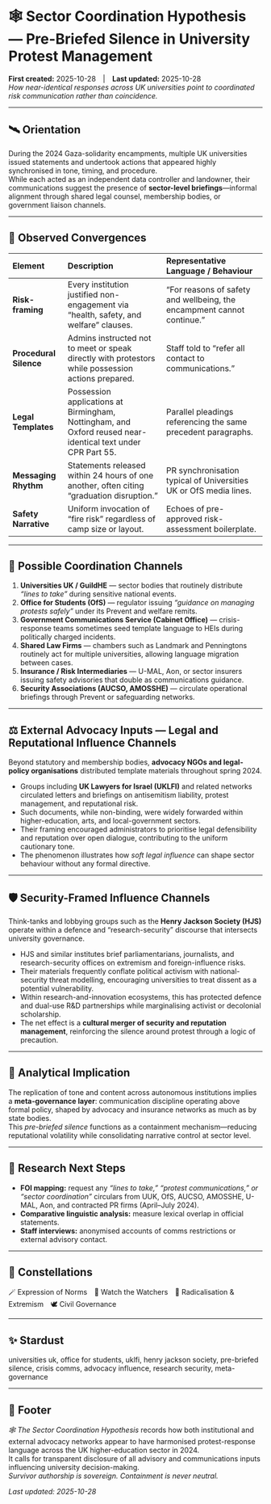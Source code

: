 # 🕸️ Sector Coordination Hypothesis — Pre-Briefed Silence in University Protest Management  
**First created:** 2025-10-28 | **Last updated:** 2025-10-28  
*How near-identical responses across UK universities point to coordinated risk communication rather than coincidence.*

---

## 🛰️ Orientation  
During the 2024 Gaza-solidarity encampments, multiple UK universities issued statements and undertook actions that appeared highly synchronised in tone, timing, and procedure.  
While each acted as an independent data controller and landowner, their communications suggest the presence of **sector-level briefings**—informal alignment through shared legal counsel, membership bodies, or government liaison channels.

---

## 📡 Observed Convergences  

| Element | Description | Representative Language / Behaviour |
|:--|:--|:--|
| **Risk-framing** | Every institution justified non-engagement via “health, safety, and welfare” clauses. | “For reasons of safety and wellbeing, the encampment cannot continue.” |
| **Procedural Silence** | Admins instructed not to meet or speak directly with protestors while possession actions prepared. | Staff told to “refer all contact to communications.” |
| **Legal Templates** | Possession applications at Birmingham, Nottingham, and Oxford reused near-identical text under CPR Part 55. | Parallel pleadings referencing the same precedent paragraphs. |
| **Messaging Rhythm** | Statements released within 24 hours of one another, often citing “graduation disruption.” | PR synchronisation typical of Universities UK or OfS media lines. |
| **Safety Narrative** | Uniform invocation of “fire risk” regardless of camp size or layout. | Echoes of pre-approved risk-assessment boilerplate. |

---

## 🧭 Possible Coordination Channels  

1. **Universities UK / GuildHE** — sector bodies that routinely distribute *“lines to take”* during sensitive national events.  
2. **Office for Students (OfS)** — regulator issuing *“guidance on managing protests safely”* under its Prevent and welfare remits.  
3. **Government Communications Service (Cabinet Office)** — crisis-response teams sometimes seed template language to HEIs during politically charged incidents.  
4. **Shared Law Firms** — chambers such as Landmark and Penningtons routinely act for multiple universities, allowing language migration between cases.  
5. **Insurance / Risk Intermediaries** — U-MAL, Aon, or sector insurers issuing safety advisories that double as communications guidance.  
6. **Security Associations (AUCSO, AMOSSHE)** — circulate operational briefings through Prevent or safeguarding networks.  

---

## ⚖️ External Advocacy Inputs — Legal and Reputational Influence Channels  
Beyond statutory and membership bodies, **advocacy NGOs and legal-policy organisations** distributed template materials throughout spring 2024.  
- Groups including **UK Lawyers for Israel (UKLFI)** and related networks circulated letters and briefings on antisemitism liability, protest management, and reputational risk.  
- Such documents, while non-binding, were widely forwarded within higher-education, arts, and local-government sectors.  
- Their framing encouraged administrators to prioritise legal defensibility and reputation over open dialogue, contributing to the uniform cautionary tone.  
- The phenomenon illustrates how *soft legal influence* can shape sector behaviour without any formal directive.

---

## 🛡️ Security-Framed Influence Channels  
Think-tanks and lobbying groups such as the **Henry Jackson Society (HJS)** operate within a defence and “research-security” discourse that intersects university governance.  
- HJS and similar institutes brief parliamentarians, journalists, and research-security offices on extremism and foreign-influence risks.  
- Their materials frequently conflate political activism with national-security threat modelling, encouraging universities to treat dissent as a potential vulnerability.  
- Within research-and-innovation ecosystems, this has protected defence and dual-use R&D partnerships while marginalising activist or decolonial scholarship.  
- The net effect is a **cultural merger of security and reputation management**, reinforcing the silence around protest through a logic of precaution.

---

## 🧩 Analytical Implication  
The replication of tone and content across autonomous institutions implies a **meta-governance layer**: communication discipline operating above formal policy, shaped by advocacy and insurance networks as much as by state bodies.  
This *pre-briefed silence* functions as a containment mechanism—reducing reputational volatility while consolidating narrative control at sector level.

---

## 🧭 Research Next Steps  
- **FOI mapping:** request any *“lines to take,” “protest communications,” or “sector coordination”* circulars from UUK, OfS, AUCSO, AMOSSHE, U-MAL, Aon, and contracted PR firms (April–July 2024).  
- **Comparative linguistic analysis:** measure lexical overlap in official statements.  
- **Staff interviews:** anonymised accounts of comms restrictions or external advisory contact.

---

## 🌌 Constellations  
🪄 Expression of Norms 🧿 Watch the Watchers 🪬 Radicalisation & Extremism 🕊️ Civil Governance  

---

## ✨ Stardust  
universities uk, office for students, uklfi, henry jackson society, pre-briefed silence, crisis comms, advocacy influence, research security, meta-governance  

---

## 🏮 Footer  
*🕸️ The Sector Coordination Hypothesis* records how both institutional and external advocacy networks appear to have harmonised protest-response language across the UK higher-education sector in 2024.  
It calls for transparent disclosure of all advisory and communications inputs influencing university decision-making.  
*Survivor authorship is sovereign. Containment is never neutral.*  

_Last updated: 2025-10-28_
